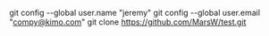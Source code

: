 git config --global user.name "jeremy"
git config --global user.email "compy@kimo.com"
git clone https://github.com/MarsW/test.git
